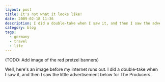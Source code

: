 ```yaml
---
layout: post
title: It's not what it looks like!
date: 2009-02-18 11:36
description: I did a double-take when I saw it, and then I saw the advertisement below for The Producers.
category: blog
tags:
  - germany
  - travel
  - life
---
```

(TODO: Add image of the red pretzel banners)

Well, here's an image before my internet runs out. I did a double-take when I saw it, and then I saw the little advertisement below for The Producers.